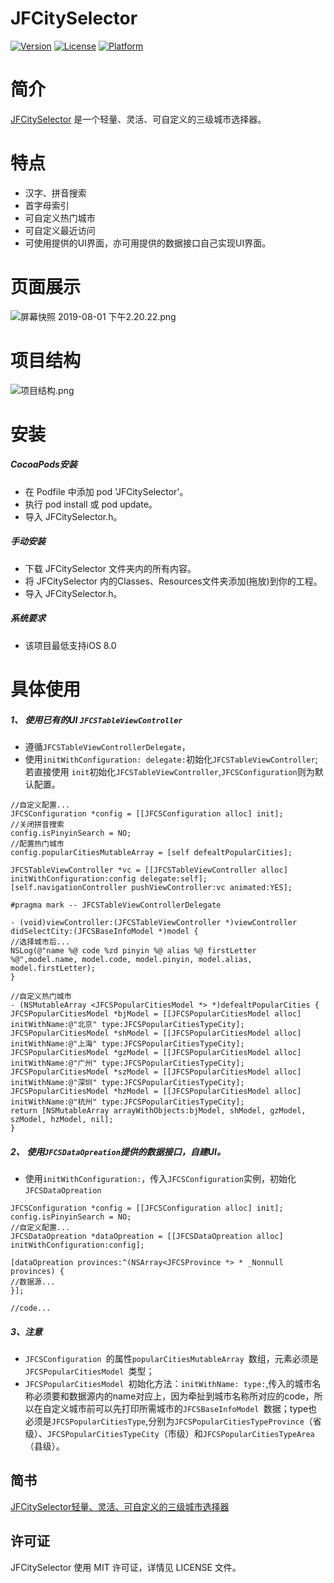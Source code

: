 # JFCitySelector


[![Version](https://img.shields.io/cocoapods/v/JFCitySelector.svg?style=flat)](https://cocoapods.org/pods/JFCitySelector)
[![License](https://img.shields.io/cocoapods/l/JFCitySelector.svg?style=flat)](https://cocoapods.org/pods/JFCitySelector)
[![Platform](https://img.shields.io/cocoapods/p/JFCitySelector.svg?style=flat)](https://cocoapods.org/pods/JFCitySelector)

# 简介
[JFCitySelector](https://github.com/zhifenx/JFCitySelector)
是一个轻量、灵活、可自定义的三级城市选择器。
# 特点
*  汉字、拼音搜索
*  首字母索引
*  可自定义热门城市
*  可自定义最近访问
*  可使用提供的UI界面，亦可用提供的数据接口自己实现UI界面。

#  页面展示
![屏幕快照 2019-08-01 下午2.20.22.png](https://upload-images.jianshu.io/upload_images/1707533-c326e7a4e8726dc1.png?imageMogr2/auto-orient/strip%7CimageView2/2/w/1240)

# 项目结构
![项目结构.png](https://upload-images.jianshu.io/upload_images/1707533-0cf40b179c67442b.png?imageMogr2/auto-orient/strip%7CimageView2/2/w/1240)


# 安装
##### CocoaPods安装
*  在 Podfile 中添加 pod 'JFCitySelector'。
*  执行 pod install 或 pod update。
*  导入 JFCitySelector.h。

##### 手动安装
*  下载 JFCitySelector 文件夹内的所有内容。
*  将 JFCitySelector 内的Classes、Resources文件夹添加(拖放)到你的工程。
*  导入 JFCitySelector.h。

##### 系统要求
*  该项目最低支持iOS 8.0

# 具体使用
##### 1、 使用已有的UI `JFCSTableViewController `
*  遵循`JFCSTableViewControllerDelegate`，
*  使用`initWithConfiguration: delegate:`初始化`JFCSTableViewController`;若直接使用 `init`初始化`JFCSTableViewController`,`JFCSConfiguration`则为默认配置。

``` 
//自定义配置...
JFCSConfiguration *config = [[JFCSConfiguration alloc] init];
//关闭拼音搜索
config.isPinyinSearch = NO;
//配置热门城市
config.popularCitiesMutableArray = [self defealtPopularCities];

JFCSTableViewController *vc = [[JFCSTableViewController alloc] initWithConfiguration:config delegate:self];
[self.navigationController pushViewController:vc animated:YES];   

#pragma mark -- JFCSTableViewControllerDelegate

- (void)viewController:(JFCSTableViewController *)viewController didSelectCity:(JFCSBaseInfoModel *)model {
//选择城市后...
NSLog(@"name %@ code %zd pinyin %@ alias %@ firstLetter %@",model.name, model.code, model.pinyin, model.alias, model.firstLetter);
}

//自定义热门城市
- (NSMutableArray <JFCSPopularCitiesModel *> *)defealtPopularCities {
JFCSPopularCitiesModel *bjModel = [[JFCSPopularCitiesModel alloc] initWithName:@"北京" type:JFCSPopularCitiesTypeCity];
JFCSPopularCitiesModel *shModel = [[JFCSPopularCitiesModel alloc] initWithName:@"上海" type:JFCSPopularCitiesTypeCity];
JFCSPopularCitiesModel *gzModel = [[JFCSPopularCitiesModel alloc] initWithName:@"广州" type:JFCSPopularCitiesTypeCity];
JFCSPopularCitiesModel *szModel = [[JFCSPopularCitiesModel alloc] initWithName:@"深圳" type:JFCSPopularCitiesTypeCity];
JFCSPopularCitiesModel *hzModel = [[JFCSPopularCitiesModel alloc] initWithName:@"杭州" type:JFCSPopularCitiesTypeCity];
return [NSMutableArray arrayWithObjects:bjModel, shModel, gzModel, szModel, hzModel, nil];
}
```

##### 2、 使用`JFCSDataOpreation`提供的数据接口，自建UI。
*  使用`initWithConfiguration:`，传入`JFCSConfiguration`实例，初始化`JFCSDataOpreation`

```
JFCSConfiguration *config = [[JFCSConfiguration alloc] init];
config.isPinyinSearch = NO;
//自定义配置...
JFCSDataOpreation *dataOpreation = [[JFCSDataOpreation alloc] initWithConfiguration:config];

[dataOpreation provinces:^(NSArray<JFCSProvince *> * _Nonnull provinces) {
//数据源...
}];

//code...
```

##### 3、注意
*  `JFCSConfiguration `的属性`popularCitiesMutableArray `数组，元素必须是`JFCSPopularCitiesModel `类型；
*  `JFCSPopularCitiesModel `初始化方法：`initWithName: type:`,传入的城市名称必须要和数据源内的name对应上，因为牵扯到城市名称所对应的code，所以在自定义城市前可以先打印所需城市的`JFCSBaseInfoModel `数据；type也必须是`JFCSPopularCitiesType`,分别为`JFCSPopularCitiesTypeProvince`（省级）、`JFCSPopularCitiesTypeCity`（市级）和`JFCSPopularCitiesTypeArea`（县级）。

## 简书
[JFCitySelector轻量、灵活、可自定义的三级城市选择器
](https://www.jianshu.com/p/413db5c2480b)

## 许可证

JFCitySelector  使用 MIT 许可证，详情见 LICENSE 文件。

